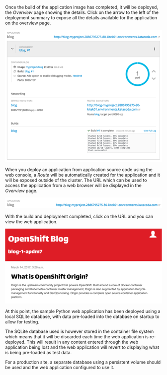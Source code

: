 Once the build of the application image has completed, it will be deployed, the _Overview_ page showing the details. Click on the arrow to the left of the deployment summary to expose all the details available for the application on the overview page.

![Build has Completed](../../assets/intro-openshift/service-binding/03-build-has-completed.png)

When you deploy an application from application source code using the web console, a _Route_ will be automatically created for the application and it will be exposed outside of the cluster. The URL which can be used to access the application from a web browser will be displayed in the _Overview_ page.

![Application Route](../../assets/intro-openshift/service-binding/03-application-route.png)

With the build and deployment completed, click on the URL and you can view the web application.

![Blog Web Site](../../assets/intro-openshift/service-binding/03-blog-web-site.png)

At this point, the sample Python web application has been deployed using a local SQLite database, with data pre-loaded into the database on startup to allow for testing.

The SQLite database used is however stored in the container file system which means that it will be discarded each time the web application is re-deployed. This will result in any content entered through the web application being lost and the web application will revert to displaying what is being pre-loaded as test data.

For a production site, a separate database using a persistent volume should be used and the web application configured to use it.
